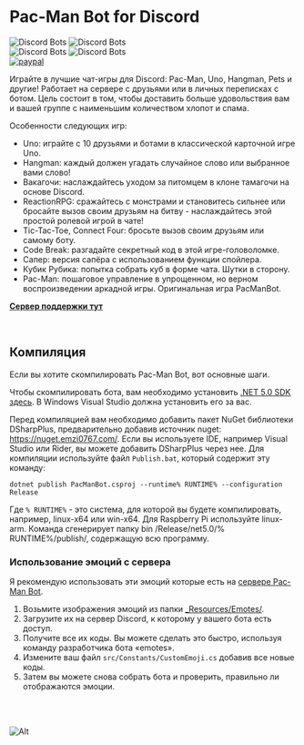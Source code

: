 # Pac-Man Bot for Discord

![Discord Bots](https://discordbots.org/api/widget/status/398127484983443468.svg) ![Discord Bots](https://discordbots.org/api/widget/servers/398127484983443468.svg?noavatar=true)  
![Discord Bots](https://discordbots.org/api/widget/lib/398127484983443468.svg?noavatar=true) ![Discord Bots](https://discordbots.org/api/widget/owner/398127484983443468.svg?noavatar=true)  
[![paypal](https://img.shields.io/badge/Donate-PayPal-green.svg)](http://paypal.me/samrux)  

Играйте в лучшие чат-игры для Discord: Pac-Man, Uno, Hangman, Pets и другие! Работает на сервере с друзьями или в личных переписках с ботом.
Цель состоит в том, чтобы доставить больше удовольствия вам и вашей группе с наименьшим количеством хлопот и спама.

Особенности следующих игр:
* Uno: играйте с 10 друзьями и ботами в классической карточной игре Uno.
* Hangman: каждый должен угадать случайное слово или выбранное вами слово!
* Вакагочи: наслаждайтесь уходом за питомцем в клоне тамагочи на основе Discord.
* ReactionRPG: сражайтесь с монстрами и становитесь сильнее или бросайте вызов своим друзьям на битву - наслаждайтесь этой простой ролевой игрой в чате!
* Tic-Tac-Toe, Connect Four: бросьте вызов своим друзьям или самому боту.
* Code Break: разгадайте секретный код в этой игре-головоломке.
* Сапер: версия сапёра с использованием функции спойлера.
* Кубик Рубика: попытка собрать куб в форме чата. Шутки в сторону.
* Pac-Man: пошаговое управление в упрощенном, но верном воспроизведении аркадной игры. Оригинальная игра PacManBot.

[**Сервер поддержки тут**](https://discord.gg/hGHnfda)  

&nbsp;

## Компиляция

Если вы хотите скомпилировать Pac-Man Bot, вот основные шаги.
 
Чтобы скомпилировать бота, вам необходимо установить [.NET 5.0 SDK здесь](https://dotnet.microsoft.com/download/dotnet/5.0). В Windows Visual Studio должна установить его за вас. 

Перед компиляцией вам необходимо добавить пакет NuGet библиотеки DSharpPlus, предварительно добавив источник nuget: https://nuget.emzi0767.com/. Если вы используете IDE, например Visual Studio или Rider, вы можете добавить DSharpPlus через нее.
Для компиляции используйте файл `Publish.bat`, который содержит эту команду:

    dotnet publish PacManBot.csproj --runtime% RUNTIME% --configuration Release

Где `% RUNTIME%` - это система, для которой вы будете компилировать, например, linux-x64 или win-x64. Для Raspberry Pi используйте linux-arm.
Команда сгенерирует папку bin /Release/net5.0/% RUNTIME%/publish/, содержащую всю программу.


### Использование эмоций с сервера

Я рекомендую использовать эти эмоций которые есть на [сервере Pac-Man Bot](https://discord.gg/hGHnfda).

1. Возьмите изображения эмоций из папки [_Resources/Emotes/](https://github.com/OrchidAlloy/Pac-Man-Bot/tree/master/_Resources/Emotes).  
2. Загрузите их на сервер Discord, к которому у вашего бота есть доступ.
3. Получите все их коды. Вы можете сделать это быстро, используя команду разработчика бота «emotes».
4. Измените ваш файл  `src/Constants/CustomEmoji.cs` добавив все новые коды. 
5. Затем вы можете снова собрать бота и проверить, правильно ли отображаются эмоции.

&nbsp;  
&nbsp;  

![Alt](https://raw.githubusercontent.com/Samrux/Pac-Man-Bot/master/_Resources/Avatar.png)
